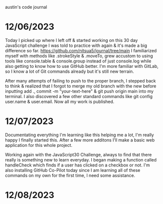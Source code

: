 austin's code journal

# 12/06/2023
Today I picked up where I left off & started working on this 30 day JavaScript challenge I was told to practice with again & it's made a big difference so far.
https://github.com/nitsua5/journal/tree/main
I familiarized myself with methods like .strokeStyle & .moveTo, grew accustom to using tools like console.table & console.group instead of just console.log while also getting to know how to use GitHub better. I'm more familiar with GitLab, so I know a lot of Git commands already but it's still new terrain.

After many attempts of failing to push to the proper branch, I stepped back to think & realized that I forgot to merge my old branch with the new before inputting add ., commit -m "your-text-here" & git push origin main into my terminal. I also discovered a few other standard commands like git config user.name & user.email. Now all my work is published.


# 12/07/2023
Documentating everything I'm learning like this helping me a lot, I'm really happy I finally started this. After a few more additons I'll make a basic web application for this whole project.

Working again with the JavaScript30 Challenge, always to find that there really is something new to learn everyday. I began making a function called handleCheck which finds if a user has clicked on a checkbox or not. I'm also installing GitHub Co-Pilot today since I am learning all of these commands on my own for the first time, I need some assistance.

# 12/08/2023
